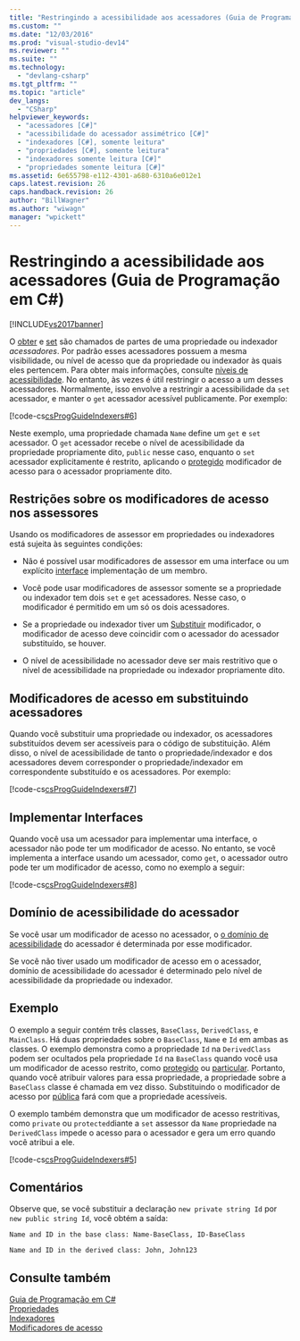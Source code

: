 ```yaml
---
title: "Restringindo a acessibilidade aos acessadores (Guia de Programa&#231;&#227;o em C#) | Microsoft Docs"
ms.custom: ""
ms.date: "12/03/2016"
ms.prod: "visual-studio-dev14"
ms.reviewer: ""
ms.suite: ""
ms.technology: 
  - "devlang-csharp"
ms.tgt_pltfrm: ""
ms.topic: "article"
dev_langs: 
  - "CSharp"
helpviewer_keywords: 
  - "acessadores [C#]"
  - "acessibilidade do acessador assimétrico [C#]"
  - "indexadores [C#], somente leitura"
  - "propriedades [C#], somente leitura"
  - "indexadores somente leitura [C#]"
  - "propriedades somente leitura [C#]"
ms.assetid: 6e655798-e112-4301-a680-6310a6e012e1
caps.latest.revision: 26
caps.handback.revision: 26
author: "BillWagner"
ms.author: "wiwagn"
manager: "wpickett"
---
```

# Restringindo a acessibilidade aos acessadores (Guia de Programa&#231;&#227;o em C#)
[!INCLUDE[vs2017banner](../../../csharp/includes/vs2017banner.md)]

O  [obter](../../../csharp/language-reference/keywords/get.md) e  [set](../../../csharp/language-reference/keywords/set.md) são chamados de partes de uma propriedade ou indexador  *acessadores*.  Por padrão esses acessadores possuem a mesma visibilidade, ou nível de acesso que da propriedade ou indexador às quais eles pertencem.  Para obter mais informações, consulte  [níveis de acessibilidade](../../../csharp/language-reference/keywords/accessibility-levels.md).  No entanto, às vezes é útil restringir o acesso a um desses acessadores.  Normalmente, isso envolve a restringir a acessibilidade da `set` acessador, e manter o `get` acessador acessível publicamente.  Por exemplo:  
  
 [!code-cs[csProgGuideIndexers#6](../../../csharp/programming-guide/classes-and-structs/codesnippet/CSharp/restricting-accessor-accessibility_1.cs)]  
  
 Neste exemplo, uma propriedade chamada `Name` define um `get` e `set` acessador.  O `get` acessador recebe o nível de acessibilidade da propriedade propriamente dito, `public` nesse caso, enquanto o `set` acessador explicitamente é restrito, aplicando o  [protegido](../../../csharp/language-reference/keywords/protected.md) modificador de acesso para o acessador propriamente dito.  
  
## Restrições sobre os modificadores de acesso nos assessores  
 Usando os modificadores de assessor em propriedades ou indexadores está sujeita às seguintes condições:  
  
-   Não é possível usar modificadores de assessor em uma interface ou um explícito  [interface](../../../csharp/language-reference/keywords/interface.md) implementação de um membro.  
  
-   Você pode usar modificadores de assessor somente se a propriedade ou indexador tem dois `set` e `get` acessadores.  Nesse caso, o modificador é permitido em um só os dois acessadores.  
  
-   Se a propriedade ou indexador tiver um  [Substituir](../../../csharp/language-reference/keywords/override.md) modificador, o modificador de acesso deve coincidir com o acessador do acessador substituído, se houver.  
  
-   O nível de acessibilidade no acessador deve ser mais restritivo que o nível de acessibilidade na propriedade ou indexador propriamente dito.  
  
## Modificadores de acesso em substituindo acessadores  
 Quando você substituir uma propriedade ou indexador, os acessadores substituídos devem ser acessíveis para o código de substituição.  Além disso, o nível de acessibilidade de tanto o propriedade\/indexador e dos acessadores devem corresponder o propriedade\/indexador em correspondente substituído e os acessadores.  Por exemplo:  
  
 [!code-cs[csProgGuideIndexers#7](../../../csharp/programming-guide/classes-and-structs/codesnippet/CSharp/restricting-accessor-accessibility_2.cs)]  
  
## Implementar Interfaces  
 Quando você usa um acessador para implementar uma interface, o acessador não pode ter um modificador de acesso.  No entanto, se você implementa a interface usando um acessador, como `get`, o acessador outro pode ter um modificador de acesso, como no exemplo a seguir:  
  
 [!code-cs[csProgGuideIndexers#8](../../../csharp/programming-guide/classes-and-structs/codesnippet/CSharp/restricting-accessor-accessibility_3.cs)]  
  
## Domínio de acessibilidade do acessador  
 Se você usar um modificador de acesso no acessador, o  [o domínio de acessibilidade](../../../csharp/language-reference/keywords/accessibility-domain.md) do acessador é determinada por esse modificador.  
  
 Se você não tiver usado um modificador de acesso em o acessador, domínio de acessibilidade do acessador é determinado pelo nível de acessibilidade da propriedade ou indexador.  
  
## Exemplo  
 O exemplo a seguir contém três classes, `BaseClass`, `DerivedClass`, e `MainClass`.  Há duas propriedades sobre o `BaseClass`, `Name` e `Id` em ambas as classes.  O exemplo demonstra como a propriedade `Id` na `DerivedClass` podem ser ocultados pela propriedade `Id` na `BaseClass` quando você usa um modificador de acesso restrito, como  [protegido](../../../csharp/language-reference/keywords/protected.md) ou  [particular](../../../csharp/language-reference/keywords/private.md).  Portanto, quando você atribuir valores para essa propriedade, a propriedade sobre a `BaseClass` classe é chamada em vez disso.  Substituindo o modificador de acesso por  [pública](../../../csharp/language-reference/keywords/public.md) fará com que a propriedade acessíveis.  
  
 O exemplo também demonstra que um modificador de acesso restritivas, como `private` ou `protected`diante a `set` assessor da `Name` propriedade na `DerivedClass` impede o acesso para o acessador e gera um erro quando você atribui a ele.  
  
 [!code-cs[csProgGuideIndexers#5](../../../csharp/programming-guide/classes-and-structs/codesnippet/CSharp/restricting-accessor-accessibility_4.cs)]  
  
## Comentários  
 Observe que, se você substituir a declaração `new private string Id` por `new public string Id`, você obtém a saída:  
  
 `Name and ID in the base class: Name-BaseClass, ID-BaseClass`  
  
 `Name and ID in the derived class: John, John123`  
  
## Consulte também  
 [Guia de Programação em C\#](../../../csharp/programming-guide/index.md)   
 [Propriedades](../../../csharp/programming-guide/classes-and-structs/properties.md)   
 [Indexadores](../../../csharp/programming-guide/indexers/index.md)   
 [Modificadores de acesso](../../../csharp/programming-guide/classes-and-structs/access-modifiers.md)